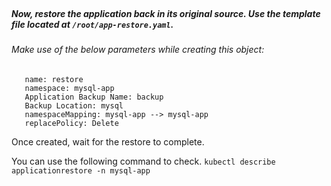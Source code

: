 </br>

##### Now, restore the application back in its original source. Use the template file located at `/root/app-restore.yaml`.


###### Make use of the below parameters while creating this object:


       name: restore
       namespace: mysql-app
       Application Backup Name: backup
       Backup Location: mysql
       namespaceMapping: mysql-app --> mysql-app
       replacePolicy: Delete

Once created, wait for the restore to complete. 

You can use the following command to check. 
`kubectl describe applicationrestore -n mysql-app`
